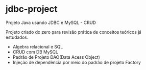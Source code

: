 # jdbc-project
Projeto Java usando JDBC e MySQL - CRUD

Projeto criado do zero para revisão prática de conceitos teóricos já estudados.

- Algebra relacional e SQL
- CRUD com DB MySQL
- Padrão de Projeto DAO(Data Acess Object)
- Injeção de dependência por meio do padrão de projeto Factory
